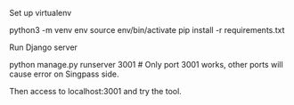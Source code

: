 Set up virtualenv

python3 -m venv env
source env/bin/activate
pip install -r requirements.txt

Run Django server

python manage.py runserver 3001  # Only port 3001 works, other ports will cause error on Singpass side.

Then access to localhost:3001 and try the tool.
